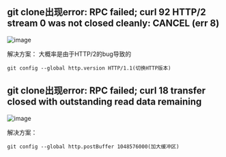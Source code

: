 ## git clone出现error: RPC failed; curl 92 HTTP/2 stream 0 was not closed cleanly: CANCEL (err 8)
![image](https://github.com/TheDarkArchmageShangYang/networkLearning/assets/149142839/6c494fd4-818b-4f89-9671-0e1273302573)

解决方案：
大概率是由于HTTP/2的bug导致的
```
git config --global http.version HTTP/1.1(切换HTTP版本)
```

## git clone出现error: RPC failed; curl 18 transfer closed with outstanding read data remaining
![image](https://github.com/TheDarkArchmageShangYang/networkLearning/assets/149142839/43351c72-4cbf-4fd4-acce-9c3709248ab9)

解决方案：
```
git config --global http.postBuffer 1048576000(加大缓冲区)
```

